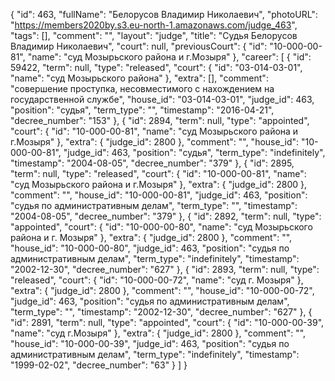 {
    "id": 463,
    "fullName": "Белорусов Владимир Николаевич",
    "photoURL": "https://members2020by.s3.eu-north-1.amazonaws.com/judge_463",
    "tags": [],
    "comment": "",
    "layout": "judge",
    "title": "Судья Белорусов Владимир Николаевич",
    "court": null,
    "previousCourt": {
        "id": "10-000-00-81",
        "name": "суд Мозырьского района и г.Мозыря"
    },
    "career": [
        {
            "id": 59422,
            "term": null,
            "type": "released",
            "court": {
                "id": "03-014-03-01",
                "name": "суд Мозырьского района"
            },
            "extra": [],
            "comment": "совершение проступка, несовместимого с нахождением на государственной службе",
            "house_id": "03-014-03-01",
            "judge_id": 463,
            "position": "судья",
            "term_type": "",
            "timestamp": "2016-04-21",
            "decree_number": "153"
        },
        {
            "id": 2894,
            "term": null,
            "type": "appointed",
            "court": {
                "id": "10-000-00-81",
                "name": "суд Мозырьского района и г.Мозыря"
            },
            "extra": {
                "judge_id": 2800
            },
            "comment": "",
            "house_id": "10-000-00-81",
            "judge_id": 463,
            "position": "судья",
            "term_type": "indefinitely",
            "timestamp": "2004-08-05",
            "decree_number": "379"
        },
        {
            "id": 2895,
            "term": null,
            "type": "released",
            "court": {
                "id": "10-000-00-81",
                "name": "суд Мозырьского района и г.Мозыря"
            },
            "extra": {
                "judge_id": 2800
            },
            "comment": "",
            "house_id": "10-000-00-81",
            "judge_id": 463,
            "position": "судья по административным делам",
            "term_type": "",
            "timestamp": "2004-08-05",
            "decree_number": "379"
        },
        {
            "id": 2892,
            "term": null,
            "type": "appointed",
            "court": {
                "id": "10-000-00-80",
                "name": "суд Мозырьского района и г. Мозыря"
            },
            "extra": {
                "judge_id": 2800
            },
            "comment": "",
            "house_id": "10-000-00-80",
            "judge_id": 463,
            "position": "судья по административным делам",
            "term_type": "indefinitely",
            "timestamp": "2002-12-30",
            "decree_number": "627"
        },
        {
            "id": 2893,
            "term": null,
            "type": "released",
            "court": {
                "id": "10-000-00-72",
                "name": "суд г. Мозыря"
            },
            "extra": {
                "judge_id": 2800
            },
            "comment": "",
            "house_id": "10-000-00-72",
            "judge_id": 463,
            "position": "судья по административным делам",
            "term_type": "",
            "timestamp": "2002-12-30",
            "decree_number": "627"
        },
        {
            "id": 2891,
            "term": null,
            "type": "appointed",
            "court": {
                "id": "10-000-00-39",
                "name": "суд г.Мозыря"
            },
            "extra": {
                "judge_id": 2800
            },
            "comment": "",
            "house_id": "10-000-00-39",
            "judge_id": 463,
            "position": "судья по административным делам",
            "term_type": "indefinitely",
            "timestamp": "1999-02-02",
            "decree_number": "63"
        }
    ]
}